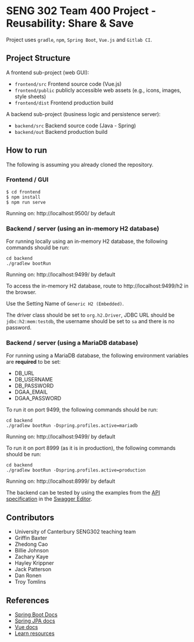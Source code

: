 # SENG 302 Team 400 Project - Reusability: Share & Save

Project uses `gradle`, `npm`, `Spring Boot`, `Vue.js` and `Gitlab CI`.

## Project Structure

A frontend sub-project (web GUI):

- `frontend/src` Frontend source code (Vue.js)
- `frontend/public` publicly accessible web assets (e.g., icons, images, style sheets)
- `frontend/dist` Frontend production build

A backend sub-project (business logic and persistence server):

- `backend/src` Backend source code (Java - Spring)
- `backend/out` Backend production build

## How to run

The following is assuming you already cloned the repository.

### Frontend / GUI

    $ cd frontend
    $ npm install
    $ npm run serve

Running on: http://localhost:9500/ by default

### Backend / server (using an in-memory H2 database)

For running locally using an in-memory H2 database, the following commands should be run:

    cd backend
    ./gradlew bootRun

Running on: http://localhost:9499/ by default

To access the in-memory H2 database, route to http://localhost:9499/h2 in the browser.

Use the Setting Name of `Generic H2 (Embedded)`.

The driver class should be set to `org.h2.Driver`, JDBC URL should be `jdbc:h2:mem:testdb`, the username should be set to `sa` and there is no password.

### Backend / server (using a MariaDB database)

For running using a MariaDB database, the following environment variables are **required** to be set:
* DB_URL
* DB_USERNAME
* DB_PASSWORD
* DGAA_EMAIL
* DGAA_PASSWORD

To run it on port 9499, the following commands should be run:

    cd backend
    ./gradlew bootRun -Dspring.profiles.active=mariadb

Running on: http://localhost:9499/ by default

To run it on port 8999 (as it is in production), the following commands should be run:

    cd backend
    ./gradlew bootRun -Dspring.profiles.active=production

Running on: http://localhost:8999/ by default

The backend can be tested by using the examples from the [API specification](https://eng-git.canterbury.ac.nz/seng302-2021/seng302-api-spec-2021) in the [Swagger Editor](https://editor.swagger.io/).

## Contributors

- University of Canterbury SENG302 teaching team
- Griffin Baxter
- Zhedong Cao
- Billie Johnson
- Zachary Kaye
- Hayley Krippner
- Jack Patterson
- Dan Ronen
- Troy Tomlins

## References

- [Spring Boot Docs](https://docs.spring.io/spring-boot/docs/current/reference/htmlsingle/)
- [Spring JPA docs](https://docs.spring.io/spring-data/jpa/docs/current/reference/html/)
- [Vue docs](https://vuejs.org/v2/guide/)
- [Learn resources](https://learn.canterbury.ac.nz/course/view.php?id=10577&section=11)
